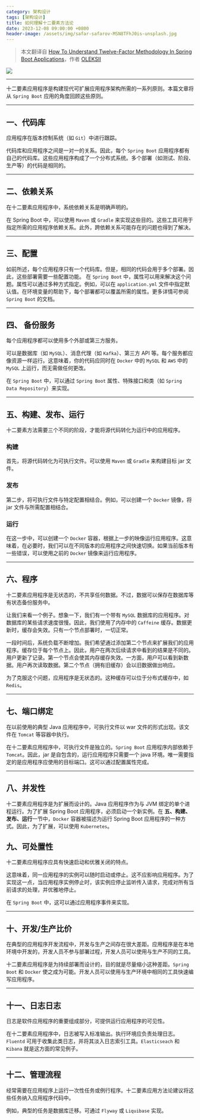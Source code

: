 ```yaml
---
category: 架构设计
tags: [架构设计]
title: 如何理解十二要素方法论
date: 2023-12-08 09:00:00 +0800
header-image: /assets/img/safar-safarov-MSN8TFhJ0is-unsplash.jpg
---
```


> 本文翻译自 [How To Understand Twelve-Factor Methodology In Spring Boot Applications](https://datamify.com/architecture/how-to-understand-twelve-factor-methodology-in-spring-boot-applications/)，作者 [OLEKSII](https://datamify.com/author/vader/)

<!-- more -->

![](https://p3-juejin.byteimg.com/tos-cn-i-k3u1fbpfcp/cbae8349fdfe4544982a985af017b372~tplv-k3u1fbpfcp-jj-mark:0:0:0:0:q75.image#?w=750\&h=424\&s=106979\&e=png\&b=ffffff)

***

十二要素应用程序是构建现代可扩展应用程序架构所需的一系列原则。本篇文章将从 `Spring Boot` 应用的角度回顾这些原则。

***

## 一、代码库

应用程序在版本控制系统（如 `Git`）中进行跟踪。

代码库和应用程序之间是一对一的关系。因此，每个 `Spring Boot` 应用程序都有自己的代码库。这些应用程序构成了一个分布式系统。多个部署（如测试、阶段、生产等）的代码是相同的。

***

## 二、依赖关系

在十二要素应用程序中，系统依赖关系是明确声明的。

在 Spring Boot 中，可以使用 `Maven` 或 `Gradle` 来实现这些目的。这些工具可用于指定所需的应用程序依赖关系。此外，跨依赖关系可能存在的问题也得到了解决。

***

## 三、配置

如前所述，每个应用程序只有一个代码库。但是，相同的代码会用于多个部署。因此，这些部署需要一些配置功能。
在 `Spring Boot` 中，属性可以用来解决这个问题。属性可以通过多种方式指定。例如，可以在 `application.yml` 文件中指定默认值。在环境变量的帮助下，每个部署都可以覆盖所需的属性。更多详情可参阅 `Spring Boot` 的文档。

***

## 四、 备份服务

每个应用程序都可以使用多个外部或第三方服务。

可以是数据库（如 `MySQL`）、消息代理（如 `Kafka`）、第三方 API 等。每个服务都应像资源一样运行。这意味着，你的代码应同时在 `Docker` 中的 `MySQL` 和 `AWS` 中的 `MySQL` 上运行，而无需做任何更改。

在 `Spring Boot` 中，可以通过 `Spring Boot` 属性、特殊接口和类（如 `Spring Data Repository`）来实现。

***

## 五、构建、发布、运行

十二要素方法需要三个不同的阶段，才能将源代码转化为运行中的应用程序。

### 构建

首先，将源代码转化为可执行文件。可以使用 `Maven` 或 `Gradle` 来构建目标 jar 文件。

### 发布

第二步，将可执行文件与特定配置相结合。例如，可以创建一个 `Docker` 镜像，将 jar 文件与所需配置相结合。

### 运行

在这一步中，可以创建一个 `Docker` 容器，根据上一步的映像运行应用程序。这意味着，在必要时，我们可以在不同版本的应用程序之间快速切换。如果当前版本有一些错误，可以使用之前的 `Docker` 镜像来运行应用程序。

***

## 六、程序

十二要素应用程序是无状态的，不共享任何数据。不过，数据可以保存在数据库等有状态备份服务中。

让我们来看一个例子。想象一下，我们有一个带有 `MySQL` 数据库的应用程序。对数据库的某些请求速度很慢。因此，我们使用了内存中的 `Caffeine` 缓存。数据更新时，缓存会失效。只有一个节点部署时，一切正常。

一段时间后，系统负载不断增加。我们希望通过添加第二个节点来扩展我们的应用程序。缓存位于每个节点上。因此，用户在两次后续请求中看到的结果是不同的。用户更新了记录。第一个节点会使其内存缓存失效。一方面，用户可以看到新数据。用户再次读取数据。第二个节点（拥有旧缓存）会以旧数据做出响应。

为了克服这个问题，应用程序是无状态的。这种缓存可以位于分布式缓存中，如 `Redis`。

***

## 七、端口绑定

在以前使用的典型 Java 应用程序中，可执行文件以 war 文件的形式出现。该文件在 `Tomcat` 等容器中执行。

在十二要素应用程序中，可执行文件是独立的。`Spring Boot` 应用程序内部依赖于 `Tomcat`。因此，jar 是自包含的，运行应用程序只需要一个 java 环境。唯一需要指定的是应用程序应使用的目标端口。这可以通过配置属性完成。

***

## 八、并发性

十二要素应用程序是为扩展而设计的。Java 应用程序作为与 JVM 绑定的单个进程运行。为了扩展 Spring Boot 应用程序，必须启动一个新实例。在 **五、构建、发布、运行**一节中，`Docker` 容器被描述为运行 Spring Boot 应用程序的一种方式。因此，为了扩展，可以使用 `Kubernetes`。

## 九、可处置性

十二要素应用程序应具有快速启动和优雅关闭的特点。

这意味着，同一应用程序的实例可以随时启动或停止。这不应影响应用程序。为了实现这一点，当应用程序实例停止时，该实例应停止监听传入请求，完成对所有当前请求的处理，并优雅地停止。

在 `Spring Boot` 中，这可以通过应用程序事件来实现。

***

## 十、开发/生产比价

在典型的应用程序开发流程中，开发与生产之间存在很大差距。应用程序是在本地环境中开发的，开发人员不参与部署过程，开发人员可以使用与生产不同的工具。

十二要素应用程序是为持续部署而设计的，目的就是尽量缩小这种差距。`Spring Boot` 和 `Docker` 使之成为可能。开发人员可以使用与生产环境中相同的工具快速编写应用程序。

***

## 十一、日志日志

日志是软件应用程序的重要组成部分，可提供运行应用程序的可见性。

在十二要素应用程序中，日志被写入标准输出。执行环境应负责处理日志。`Fluentd` 可用于收集此类日志，并将其淡入日志索引工具。`Elasticseach` 和 `Kibana` 就是这方面的常见例子。

***

## 十二、管理流程

经常需要在应用程序上运行一次性任务或例行程序。十二要素应用方法论建议将这些任务纳入应用程序代码中。

例如，典型的任务是数据库迁移。可通过 `Flyway` 或 `Liquibase` 实现。
